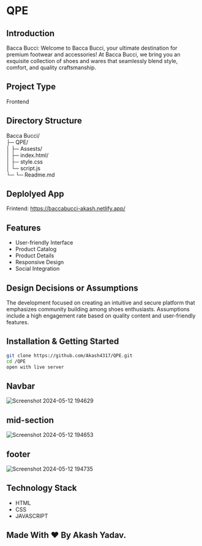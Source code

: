 # QPE

## Introduction
Bacca Bucci: Welcome to Bacca Bucci, your ultimate destination for premium footwear and accessories! At Bacca Bucci, we bring you an exquisite collection of shoes and wares that seamlessly blend style, comfort, and quality craftsmanship.

## Project Type
Frontend

## Directory Structure
Bacca Bucci/<br>
├─ QPE/<br>
│  ├─ Assests/<br>
│  ├─ index.html/<br>
│  ├─ style.css<br>
│  └─ script.js<br>
└─  └─ Readme.md<br>

## Deplolyed App
Frintend: https://baccabucci-akash.netlify.app/

## Features
- User-friendly Interface
- Product Catalog
- Product Details
- Responsive Design
- Social Integration

## Design Decisions or Assumptions
The development focused on creating an intuitive and secure platform that emphasizes community building among shoes enthusiasts. Assumptions include a high engagement rate based on quality content and user-friendly features.

## Installation & Getting Started
```bash
git clone https://github.com/Akash4317/QPE.git
cd /QPE
open with live server
```

## Navbar
![Screenshot 2024-05-12 194629](https://github.com/Akash4317/QPE/assets/150064374/fad1598d-8aa2-400f-949e-5b844fd212b5)

## mid-section
![Screenshot 2024-05-12 194653](https://github.com/Akash4317/QPE/assets/150064374/8fcf9abd-d66b-4d3d-af62-3687c82d9a6c)

## footer
![Screenshot 2024-05-12 194735](https://github.com/Akash4317/QPE/assets/150064374/5e17dc90-ef4a-46fa-9a55-c3fae8bf2f4d)


## Technology Stack
- HTML
- CSS
- JAVASCRIPT

## Made With ❤️ By Akash Yadav.

